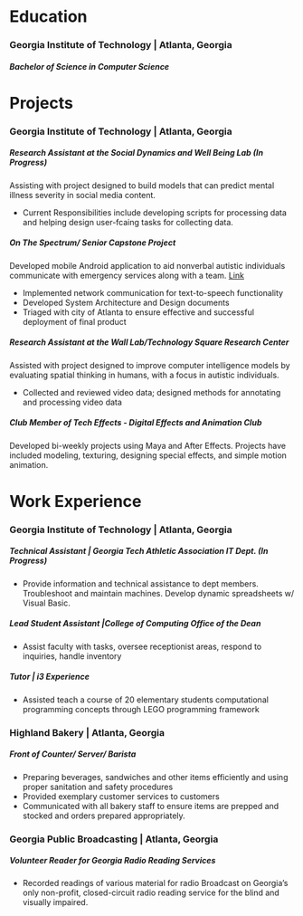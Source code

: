 # Education
### Georgia Institute of Technology | Atlanta, Georgia
##### Bachelor of Science in Computer Science 

 
# Projects
### Georgia Institute of Technology | Atlanta, Georgia
##### Research Assistant at the Social Dynamics and Well Being Lab (In Progress) 
Assisting with project designed to build models that can predict mental illness severity in social media content.
- Current Responsibilities include developing scripts for processing data and helping design user-fcaing tasks for collecting data.

##### On The Spectrum/ Senior Capstone Project
Developed mobile Android application to aid nonverbal autistic individuals communicate with emergency services along with a team. [Link](https://github.com/ETVargas/OnTheSpectrum)
- Implemented network communication for text-to-speech functionality
- Developed System Architecture and Design documents 
- Triaged with city of Atlanta to ensure effective and successful deployment of final product
##### Research Assistant at the Wall Lab/Technology Square Research Center 
Assisted with project designed to improve computer intelligence models by evaluating spatial thinking in humans, with a focus in autistic individuals.
- Collected and reviewed video data;  designed methods for annotating and processing video data

##### Club Member of Tech Effects - Digital Effects and Animation Club 
Developed bi-weekly projects using Maya and After Effects. Projects have included modeling, texturing, designing special effects, and simple motion animation.

# Work Experience
### Georgia Institute of Technology | Atlanta, Georgia 
##### Technical Assistant | Georgia Tech Athletic Association IT Dept.  (In Progress)
- Provide information and technical assistance to dept members. Troubleshoot and maintain machines. Develop dynamic spreadsheets w/ Visual Basic.
##### Lead Student Assistant |College of Computing Office of the Dean 
- Assist faculty with tasks, oversee receptionist areas, respond to inquiries, handle inventory
##### Tutor | i3 Experience
- Assisted teach a course of 20 elementary students computational programming concepts through LEGO programming framework
### Highland Bakery | Atlanta, Georgia	
#####  Front of Counter/ Server/ Barista
- Preparing beverages, sandwiches and other items efficiently and using proper sanitation and safety procedures
- Provided exemplary customer services to customers
- Communicated with all bakery staff to ensure items are prepped and stocked and orders prepared appropriately.
### Georgia Public Broadcasting | Atlanta, Georgia
##### Volunteer Reader for Georgia Radio Reading Services
- Recorded readings of various material for radio Broadcast on Georgia’s only non-profit, closed-circuit radio reading service for the blind and visually impaired.

